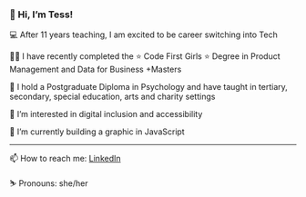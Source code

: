 ### 👋 Hi, I’m Tess!

💻  After 11 years teaching, I am excited to be career switching into Tech

👩‍💻 I have recently completed the ⭐️ Code First Girls ⭐️ Degree in Product Management and Data for Business +Masters

🧠 I hold a Postgraduate Diploma in Psychology and have taught in tertiary, secondary, special education, arts and charity settings

🦾 I’m interested in digital inclusion and accessibility

🌱 I’m currently building a graphic in JavaScript

---
📫 How to reach me: [LinkedIn](https://www.linkedin.com/in/tess-connell/)

⛷️ Pronouns: she/her

